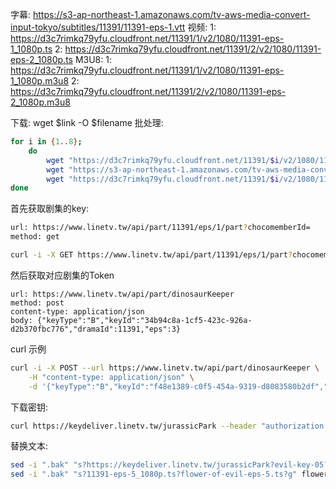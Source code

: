 字幕: https://s3-ap-northeast-1.amazonaws.com/tv-aws-media-convert-input-tokyo/subtitles/11391/11391-eps-1.vtt
视频: 
    1: https://d3c7rimkq79yfu.cloudfront.net/11391/1/v2/1080/11391-eps-1_1080p.ts
    2: https://d3c7rimkq79yfu.cloudfront.net/11391/2/v2/1080/11391-eps-2_1080p.ts
M3U8: 
    1: https://d3c7rimkq79yfu.cloudfront.net/11391/1/v2/1080/11391-eps-1_1080p.m3u8
    2: https://d3c7rimkq79yfu.cloudfront.net/11391/2/v2/1080/11391-eps-2_1080p.m3u8


下载: wget $link -O $filename
批处理: 
```bash
for i in {1..8}; 
    do 
        wget "https://d3c7rimkq79yfu.cloudfront.net/11391/$i/v2/1080/11391-eps-${i}_1080p.m3u8" -O "flower-of-evil-eps-$i.m3u8";
        wget "https://s3-ap-northeast-1.amazonaws.com/tv-aws-media-convert-input-tokyo/subtitles/11391/11391-eps-${i}.vtt" -O "flower-of-evil-eps-$i.vtt" 
        wget "https://d3c7rimkq79yfu.cloudfront.net/11391/$i/v2/1080/11391-eps-${i}_1080p.ts" -O "flower-of-evil-eps-$i.ts"
done
```

首先获取剧集的key:
```bash
url: https://www.linetv.tw/api/part/11391/eps/1/part?chocomemberId=
method: get
```
```bash
curl -i -X GET https://www.linetv.tw/api/part/11391/eps/1/part?chocomemberId=
```

然后获取对应剧集的Token
```http
url: https://www.linetv.tw/api/part/dinosaurKeeper
method: post
content-type: application/json
body: {"keyType":"B","keyId":"34b94c8a-1cf5-423c-926a-d2b370fbc776","dramaId":11391,"eps":3}
```
curl 示例
```bash
curl -i -X POST --url https://www.linetv.tw/api/part/dinosaurKeeper \
    -H "content-type: application/json" \
    -d '{"keyType":"B","keyId":"f48e1389-c0f5-454a-9319-d8083580b2df","dramaId":11391,"eps":4}'
```

下载密钥:
```bash
curl https://keydeliver.linetv.tw/jurassicPark --header "authorization: $auth" -o evil-key
```

替换文本:
```bash
sed -i ".bak" "s?https://keydeliver.linetv.tw/jurassicPark?evil-key-05?g" flower-of-evil-eps-5.m3u8
sed -i ".bak" "s?11391-eps-5_1080p.ts?flower-of-evil-eps-5.ts?g" flower-of-evil-eps-5.m3u8
```